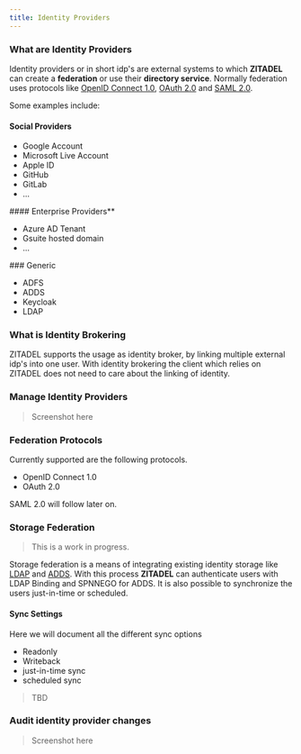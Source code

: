 ```yaml
---
title: Identity Providers
---
```


### What are Identity Providers

Identity providers or in short idp's are external systems to which **ZITADEL** can create a **federation** or use their **directory service**.
Normally federation uses protocols like [OpenID Connect 1.0](https://openid.net/connect/), [OAuth 2.0](https://oauth.net/2/) and [SAML 2.0](http://docs.oasis-open.org/security/saml/Post2.0/sstc-saml-tech-overview-2.0.html).

Some examples include:

#### Social Providers

- Google Account
- Microsoft Live Account
- Apple ID
- GitHub
- GitLab
- ...

#### Enterprise Providers**

- Azure AD Tenant
- Gsuite hosted domain
- ...

### Generic

- ADFS
- ADDS
- Keycloak
- LDAP

### What is Identity Brokering

ZITADEL supports the usage as identity broker, by linking multiple external idp's into one user.
With identity brokering the client which relies on ZITADEL does not need to care about the linking of identity.

### Manage Identity Providers

> Screenshot here

### Federation Protocols

Currently supported are the following protocols.

- OpenID Connect 1.0
- OAuth 2.0

SAML 2.0 will follow later on.

### Storage Federation

> This is a work in progress.

Storage federation is a means of integrating existing identity storage like [LDAP](https://tools.ietf.org/html/rfc4511) and [ADDS](https://docs.microsoft.com/en-us/windows-server/identity/ad-ds/get-started/virtual-dc/active-directory-domain-services-overview).
With this process **ZITADEL** can authenticate users with LDAP Binding and SPNNEGO for ADDS. It is also possible to synchronize the users just-in-time or scheduled.

#### Sync Settings

Here we will document all the different sync options

- Readonly
- Writeback
- just-in-time sync
- scheduled sync

> TBD

### Audit identity provider changes

> Screenshot here
